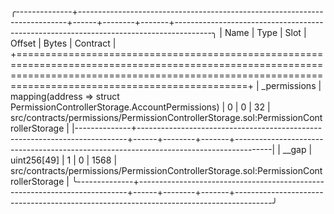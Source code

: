 
╭--------------+---------------------------------------------------------------------------+------+--------+-------+---------------------------------------------------------------------------------------╮
| Name         | Type                                                                      | Slot | Offset | Bytes | Contract                                                                              |
+==========================================================================================================================================================================================================+
| _permissions | mapping(address => struct PermissionControllerStorage.AccountPermissions) | 0    | 0      | 32    | src/contracts/permissions/PermissionControllerStorage.sol:PermissionControllerStorage |
|--------------+---------------------------------------------------------------------------+------+--------+-------+---------------------------------------------------------------------------------------|
| __gap        | uint256[49]                                                               | 1    | 0      | 1568  | src/contracts/permissions/PermissionControllerStorage.sol:PermissionControllerStorage |
╰--------------+---------------------------------------------------------------------------+------+--------+-------+---------------------------------------------------------------------------------------╯

